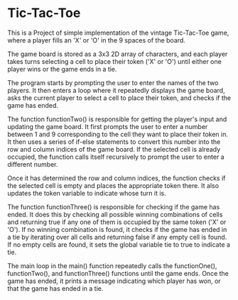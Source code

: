 # Tic-Tac-Toe

This is a Project of simple implementation of the vintage Tic-Tac-Toe game, where a player fills an 'X' or 'O' in the 9 spaces of the board.

The game board is stored as a 3x3 2D array of characters, and each player takes turns selecting a cell to place their token ('X' or 'O') until either one player wins or the game ends in a tie.

The program starts by prompting the user to enter the names of the two players. It then enters a loop where it repeatedly displays the game board, asks the current player to select a cell to place their token, and checks if the game has ended.

The function functionTwo() is responsible for getting the player's input and updating the game board. It first prompts the user to enter a number between 1 and 9 corresponding to the cell they want to place their token in. It then uses a series of if-else statements to convert this number into the row and column indices of the game board. If the selected cell is already occupied, the function calls itself recursively to prompt the user to enter a different number.

Once it has determined the row and column indices, the function checks if the selected cell is empty and places the appropriate token there. It also updates the token variable to indicate whose turn it is.

The function functionThree() is responsible for checking if the game has ended. It does this by checking all possible winning combinations of cells and returning true if any one of them is occupied by the same token ('X' or 'O'). If no winning combination is found, it checks if the game has ended in a tie by iterating over all cells and returning false if any empty cell is found. If no empty cells are found, it sets the global variable tie to true to indicate a tie.

The main loop in the main() function repeatedly calls the functionOne(), functionTwo(), and functionThree() functions until the game ends. Once the game has ended, it prints a message indicating which player has won, or that the game has ended in a tie.
